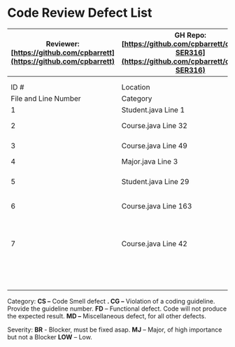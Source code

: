 # Code Review Defect List

| Reviewer: [https://github.com/cpbarrett](https://github.com/cpbarrett) | GH Repo: [https://github.com/cpbarrett/cpbarret-SER316](https://github.com/cpbarrett/cpbarret-SER316) |   |
| --- | --- | --- |
|   |   |   |
|   |   |   |
| ID # | Location | Problem Description | Problem |
| File and Line Number | Category | Severity |
| 1 | Student.java Line 1 | Missing class banner comment  | CG 2 | LOW |
| 2 | Course.java Line 32 | GetName() and SetName() should be lower camelCase  | CG 4 | LOW |
| 3 | Course.java Line 49 | calculateAverageWithoutMinWithoutMax() has no method banner  | CG 3 | LOW |
| 4 | Major.java Line 3 | Lazy class: class does too little  | CS 5 | LOW |
| 5 | Student.java Line 29 | Feature Envy: this class includes too methods that should be inside of the Major class  | CS 4 | LOW |
| 6 | Course.java Line 163 | calculateMax() returns -1 if the collection contains only 1 item  | FD | BR |
| 7 | Course.java Line 42 | ArrayList\&lt;Integer\&gt; values = new ArrayList\&lt;Integer\&gt;(points.values()); is duplicated many times throughout the Course.java Class. It would be better to have a single getter method for this statement.  | CS 1 | MJ |
|   |   |    |   |   |
|   |   |    |   |   |
|   |   |    |   |   |
|   |   |    |   |   |
|   |   |    |   |   |
|   |   |    |   |   |
|   |   |    |   |   |

Category:        **CS –** Code Smell defect **. CG –** Violation of a coding guideline. Provide the guideline number. **FD** – Functional defect. Code will not produce the expected result. **MD –** Miscellaneous defect, for all other defects.

Severity:       **BR** - Blocker, must be fixed asap. **MJ** – Major, of high importance but not a Blocker **LOW** – Low.
